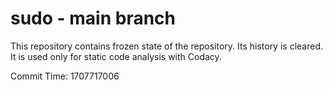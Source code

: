 # sudo - main branch

This repository contains frozen state of the repository.
Its history is cleared. It is used only for static code
analysis with Codacy.

Commit Time: 1707717006